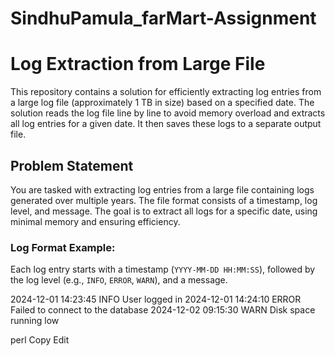 # SindhuPamula_farMart-Assignment
# Log Extraction from Large File

This repository contains a solution for efficiently extracting log entries from a large log file (approximately 1 TB in size) based on a specified date. The solution reads the log file line by line to avoid memory overload and extracts all log entries for a given date. It then saves these logs to a separate output file.

## Problem Statement

You are tasked with extracting log entries from a large file containing logs generated over multiple years. The file format consists of a timestamp, log level, and message. The goal is to extract all logs for a specific date, using minimal memory and ensuring efficiency.

### Log Format Example:

Each log entry starts with a timestamp (`YYYY-MM-DD HH:MM:SS`), followed by the log level (e.g., `INFO`, `ERROR`, `WARN`), and a message.

2024-12-01 14:23:45 INFO User logged in 2024-12-01 14:24:10 ERROR Failed to connect to the database 2024-12-02 09:15:30 WARN Disk space running low

perl
Copy
Edit









